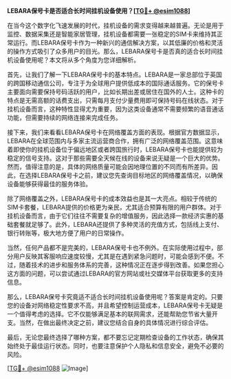**LEBARA保号卡是否适合长时间挂机设备使用？[[TG💪+ @esim1088](https://t.me/s/esim1088)]**

在当今这个数字化飞速发展的时代，挂机设备的需求变得越来越普遍。无论是用于监控、数据采集还是智能家居管理，挂机设备都需要一张稳定的SIM卡来维持其正常运行。而LEBARA保号卡作为一种新兴的通信解决方案，以其低廉的价格和灵活的操作方式吸引了众多用户的目光。那么，LEBARA保号卡是否真的适合长时间挂机设备使用呢？本文将从多个角度为您详细解析。

首先，让我们了解一下LEBARA保号卡的基本特点。LEBARA是一家总部位于英国的跨国移动通信公司，专注于为全球用户提供低成本的国际通话服务。它的保号卡主要面向需要保持号码活跃的用户，比如长期出差或居住在国外的人士。这种卡的特点是无需高额的话费支出，只需每月支付少量费用即可保持号码在线状态。对于挂机设备而言，这种特性显得尤为重要，因为这类设备通常不需要频繁的语音通话功能，但需要持续的网络连接来完成任务。

接下来，我们来看看LEBARA保号卡在网络覆盖方面的表现。根据官方数据显示，LEBARA在全球范围内与多家主流运营商合作，拥有广泛的网络覆盖范围。这意味着即使你的挂机设备位于偏远地区或者跨国旅行时，LEBARA保号卡也能提供较为稳定的信号支持。这对于那些需要全天候在线的设备来说无疑是一个巨大的优势。然而，值得注意的是，具体的网络质量可能会因地理位置的不同而有所差异。因此，在选择LEBARA保号卡之前，建议您先查询目标地区的网络覆盖情况，以确保设备能够获得最佳的服务体验。

除了网络覆盖之外，LEBARA保号卡的成本效益也是其一大亮点。相较于传统的SIM卡套餐，LEBARA提供的价格更为亲民，尤其适合预算有限的用户群体。对于挂机设备而言，由于它们往往不需要复杂的增值服务，因此选择一款经济实惠的基础套餐就足够了。此外，LEBARA还提供了多种灵活的充值方式，包括线上支付、银行转账等，极大地方便了用户的日常操作。

当然，任何产品都不是完美的，LEBARA保号卡也不例外。在实际使用过程中，部分用户反映其客服响应速度较慢，尤其是在遇到紧急问题时，可能会感到不便。不过，随着技术的进步和服务体系的完善，这种情况正在逐步得到改善。如果您担心这方面的问题，可以尝试通过LEBARA的官方网站或社交媒体平台获取更多的支持信息。

那么，LEBARA保号卡究竟适不适合长时间挂机设备使用呢？答案是肯定的。只要您的设备对网络稳定性要求不高，并且希望控制运营成本，LEBARA保号卡无疑是一个值得考虑的选择。它不仅能够满足基本的联网需求，还能帮助您节省大量开支。当然，在做出最终决定之前，建议您结合自身的具体情况进行综合评估。

最后，无论您最终选择了哪种方案，都不要忘记定期检查设备的工作状态，确保其始终处于最佳运行状态。同时，也要注意保护个人隐私和信息安全，避免不必要的风险。

[[TG💪+ @esim1088](https://t.me/s/esim1088) ![Image](https://i.postimg.cc/4NQfJmqS/Snipaste-2025-05-13-00-14-12.png)]